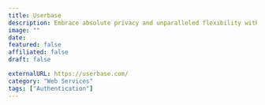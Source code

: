 ```yaml
---
title: Userbase
description: Embrace absolute privacy and unparalleled flexibility with our cryptocurrency-friendly VPS hosting.
image: ""
date: 
featured: false
affiliated: false
draft: false

externalURL: https://userbase.com/
category: "Web Services"
tags: ["Authentication"]
---
```


